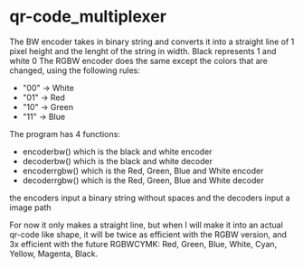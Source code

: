 # qr-code_multiplexer

The BW encoder takes in binary string and converts it into a straight line of 1 pixel height and the lenght of the string in width. Black represents 1 and white 0
The RGBW encoder does the same except the colors that are changed, using the following rules:
- "00" -> White
- "01" -> Red
- "10" -> Green
- "11" -> Blue

The program has 4 functions:
- encoderbw() which is the black and white encoder
- decoderbw() which is the black and white decoder
- encoderrgbw() which is the Red, Green, Blue and White encoder
- decoderrgbw() which is the Red, Green, Blue and White decoder

the encoders input a binary string without spaces and the decoders input a image path

For now it only makes a straight line, but when I will make it into an actual qr-code like shape, it will be twice as efficient with the RGBW version, and 3x efficient with the future RGBWCYMK: Red, Green, Blue, White, Cyan, Yellow, Magenta, Black.

